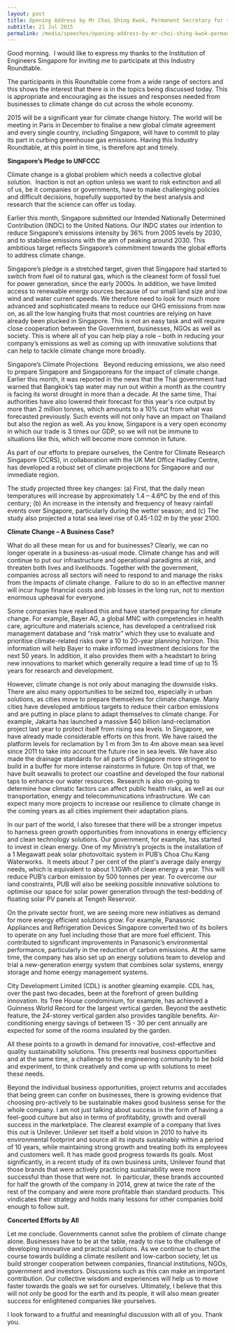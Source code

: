 ```yaml
---
layout: post
title: Opening Address by Mr Choi Shing Kwok, Permanent Secretary for the Environment and Water Resources at the World Engineers Summit’s Industry Roundtable
subtitle: 21 Jul 2015
permalink: /media/speeches/opening-address-by-mr-choi-shing-kwok-permanent-secretary-for-the-environment-and-water-resources-at-the-world-engineers-summit-s-industry-roundtable-on-21-jul-2015/
---
```


Good morning.&nbsp;&nbsp;I would like to express my thanks to the Institution of Engineers Singapore for inviting me to participate at this Industry Roundtable. 

The participants in this Roundtable come from a wide range of sectors and this shows the interest that there is in the topics being discussed today. This is appropriate and encouraging as the issues and responses needed from businesses to climate change do cut across the whole economy. 

2015 will be a significant year for climate change history. The world will be meeting in Paris in December to finalise a new global climate agreement and every single country, including Singapore, will have to commit to play its part in curbing greenhouse gas emissions. Having this Industry Roundtable, at this point in time, is therefore apt and timely.

**Singapore’s Pledge to UNFCCC**

Climate change is a global problem which needs a collective global solution.&nbsp;&nbsp;Inaction is not an option unless we want to risk extinction and all of us, be it companies or governments, have to make challenging policies and difficult decisions, hopefully supported by the best analysis and research that the science can offer us today. 

Earlier this month, Singapore submitted our Intended Nationally Determined Contribution (INDC) to the United Nations. Our INDC states our intention to reduce Singapore’s emissions intensity by 36% from 2005 levels by 2030, and to stabilise emissions with the aim of peaking around 2030. This ambitious target reflects Singapore’s commitment towards the global efforts to address climate change.

Singapore’s pledge is a stretched target, given that Singapore had started to switch from fuel oil to natural gas, which is the cleanest form of fossil fuel for power generation, since the early 2000s. In addition, we have limited access to renewable energy sources because of our small land size and low wind and water current speeds. We therefore need to look for much more advanced and sophisticated means to reduce our GHG emissions from now on, as all the low hanging fruits that most countries are relying on have already been plucked in Singapore. This is not an easy task and will require close cooperation between the Government, businesses, NGOs as well as society. This is where all of you can help play a role – both in reducing your company’s emissions as well as coming up with innovative solutions that can help to tackle climate change more broadly. 

Singapore’s Climate Projections&nbsp;&nbsp;&nbsp;Beyond reducing emissions, we also need to prepare Singapore and Singaporeans for the impact of climate change. Earlier this month, it was reported in the news that the Thai government had warned that Bangkok’s tap water may run out within a month as the country is facing its worst drought in more than a decade. At the same time, Thai authorities have also lowered their forecast for this year's rice output by more than 2 million tonnes, which amounts to a 10% cut from what was forecasted previously. Such events will not only have an impact on Thailand but also the region as well. As you know, Singapore is a very open economy in which our trade is 3 times our GDP, so we will not be immune to situations like this, which will become more common in future. 

As part of our efforts to prepare ourselves, the Centre for Climate Research Singapore (CCRS), in collaboration with the UK Met Office Hadley Centre, has developed a robust set of climate projections for Singapore and our immediate region.

The study projected three key changes: (a) First, that the daily mean temperatures will increase by approximately 1.4 – 4.6ºC by the end of this century; (b) An increase in the intensity and frequency of heavy rainfall events over Singapore, particularly during the wetter season; and (c) The study also projected a total sea level rise of 0.45-1.02 m by the year 2100.

**Climate Change – A Business Case?**

What do all these mean for us and for businesses? Clearly, we can no longer operate in a business-as-usual mode. Climate change has and will continue to put our infrastructure and operational paradigms at risk, and threaten both lives and livelihoods. Together with the government, companies across all sectors will need to respond to and manage the risks from the impacts of climate change.&nbsp;&nbsp;Failure to do so in an effective manner will incur huge financial costs and job losses in the long run, not to mention enormous upheaval for everyone.

Some companies have realised this and have started preparing for climate change. For example, Bayer AG, a global MNC with competencies in health care, agriculture and materials science, has developed a centralised risk management database and “risk matrix” which they use to evaluate and prioritise climate-related risks over a 10 to 20-year planning horizon. This information will help Bayer to make informed investment decisions for the next 50 years. In addition, it also provides them with a headstart to bring new innovations to market which generally require a lead time of up to 15 years for research and development. 

However, climate change is not only about managing the downside risks. There are also many opportunities to be seized too, especially in urban solutions, as cities move to prepare themselves for climate change. Many cities have developed ambitious targets to reduce their carbon emissions and are putting in place plans to adapt themselves to climate change. For example, Jakarta has launched a massive $40 billion land-reclamation project last year to protect itself from rising sea levels. In Singapore, we have already made considerable efforts on this front. We have raised the platform levels for reclamation by 1 m from 3m to 4m above mean sea level since 2011 to take into account the future rise in sea levels. We have also made the drainage standards for all parts of Singapore more stringent to build in a buffer for more intense rainstorms in future. On top of that, we have built seawalls to protect our coastline and developed the four national taps to enhance our water resources. Research is also on-going to determine how climatic factors can affect public health risks, as well as our transportation, energy and telecommunications infrastructure. We can expect many more projects to increase our resilience to climate change in the coming years as all cities implement their adaptation plans.

In our part of the world, I also foresee that there will be a stronger impetus to harness green growth opportunities from innovations in energy efficiency and clean technology solutions. Our government, for example, has started to invest in clean energy. One of my Ministry’s projects is the installation of a 1 Megawatt peak solar photovoltaic system in PUB’s Choa Chu Kang Waterworks.&nbsp;&nbsp;It meets about 7 per cent of the plant's average daily energy needs, which is equivalent to about 1.1GWh of clean energy a year. This will reduce PUB’s carbon emission by 500 tonnes per year. To overcome our land constraints, PUB will also be seeking possible innovative solutions to optimise our space for solar power generation through the test-bedding of floating solar PV panels at Tengeh Reservoir. 

On the private sector front, we are seeing more new initiatives as demand for more energy efficient solutions grow. For example, Panasonic Appliances and Refrigeration Devices Singapore converted two of its boilers to operate on any fuel including those that are more fuel efficient. This contributed to significant improvements in Panasonic’s environmental performance, particularly in the reduction of carbon emissions. At the same time, the company has also set up an energy solutions team to develop and trial a new-generation energy system that combines solar systems, energy storage and home energy management systems. 

City Development Limited (CDL) is another gleaming example. CDL has, over the past two decades, been at the forefront of green building innovation. Its Tree House condominium, for example, has achieved a Guinness World Record for the largest vertical garden. Beyond the aesthetic feature, the 24-storey vertical garden also provides tangible benefits. Air-conditioning energy savings of between 15 - 30 per cent annually are expected for some of the rooms insulated by the garden.

All these points to a growth in demand for innovative, cost-effective and quality sustainability solutions. This presents real business opportunities and at the same time, a challenge to the engineering community to be bold and experiment, to think creatively and come up with solutions to meet these needs.

Beyond the individual business opportunities, project returns and accolades that being green can confer on businesses, there is growing evidence that choosing pro-actively to be sustainable makes good business sense for the whole company. I am not just talking about success in the form of having a feel-good culture but also in terms of profitability, growth and overall success in the marketplace. The clearest example of a company that lives this out is Unilever. Unilever set itself a bold vision in 2010 to halve its environmental footprint and source all its inputs sustainably within a period of 10 years, while maintaining strong growth and treating both its employees and customers well. It has made good progress towards its goals. Most significantly, in a recent study of its own business units, Unilever found that those brands that were actively practicing sustainability were more successful than those that were not.&nbsp;&nbsp;In particular, these brands accounted for half the growth of the company in 2014, grew at twice the rate of the rest of the company and were more profitable than standard products. This vindicates their strategy and holds many lessons for other companies bold enough to follow suit.

**Concerted Efforts by All**

Let me conclude. Governments cannot solve the problem of climate change alone. Businesses have to be at the table, ready to rise to the challenge of developing innovative and practical solutions. As we continue to chart the course towards building a climate resilient and low-carbon society, let us build stronger cooperation between companies, financial institutions, NGOs, government and investors. Discussions such as this can make an important contribution. Our collective wisdom and experiences will help us to move faster towards the goals we set for ourselves. Ultimately, I believe that this will not only be good for the earth and its people, it will also mean greater success for enlightened companies like yourselves.

I look forward to a fruitful and meaningful discussion with all of you. Thank you.&nbsp;&nbsp; 
